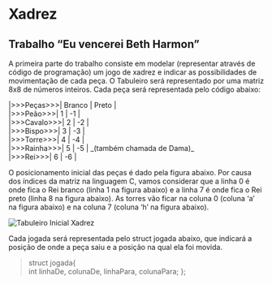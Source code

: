 # Xadrez
## Trabalho “Eu vencerei Beth Harmon”
<p>A primeira parte do trabalho consiste em modelar (representar através de código de programação) um jogo de xadrez e indicar as possibilidades de movimentação de cada peça. O 
Tabuleiro será representado por uma matriz 8x8 de números inteiros. Cada peça será representada pelo código abaixo: <p/>
|>>>Peças>>>|   Branco   |   Preto   | <br/>
|>>>Peão>>>|     1      |    -1     | <br/>
|>>>Cavalo>>>|     2      |    -2     | <br/>
|>>>Bispo>>>|     3      |    -3     | <br/>
|>>>Torre>>>|     4      |    -4     | <br/>
|>>>Rainha>>>|     5      |    -5     | _(também chamada de Dama)_ <br/> 
|>>>Rei>>>|     6      |    -6     | <br/>

<p>O posicionamento inicial das peças é dado pela figura abaixo. Por causa dos índices da matriz na
linguagem C, vamos considerar que a linha 0 é onde fica o Rei branco (linha 1 na figura abaixo) e a
linha 7 é onde fica o Rei preto (linha 8 na figura abaixo). As torres vão ficar na coluna 0 (coluna ‘a’
na figura abaixo) e na coluna 7 (coluna ‘h’ na figura abaixo). <p/>

<img src="http://comojogarxadrez.com.br/uploads/1/1/3/9/113979129/como-jogar-xadrez-posi-o-inicial_orig.png" alt="Tabuleiro Inicial Xadrez" />

Cada jogada será representada pelo struct jogada abaixo, que indicará a posição de onde a peça saiu e a posição na qual ela foi movida. <br/>

<blockquote> struct jogada{<br/>
int linhaDe, colunaDe, linhaPara, colunaPara;
};</blockquote>
